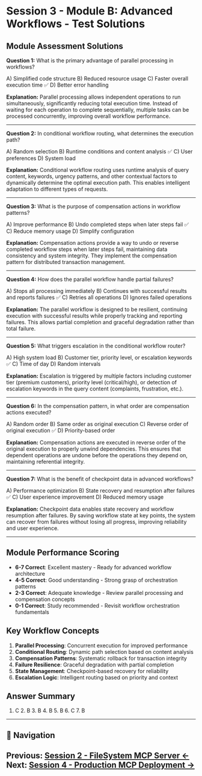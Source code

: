 # Session 3 - Module B: Advanced Workflows - Test Solutions

## Module Assessment Solutions

**Question 1:** What is the primary advantage of parallel processing in workflows?

A) Simplified code structure
B) Reduced resource usage
C) Faster overall execution time ✅
D) Better error handling

**Explanation:** Parallel processing allows independent operations to run simultaneously, significantly reducing total execution time. Instead of waiting for each operation to complete sequentially, multiple tasks can be processed concurrently, improving overall workflow performance.

---

**Question 2:** In conditional workflow routing, what determines the execution path?

A) Random selection
B) Runtime conditions and content analysis ✅
C) User preferences
D) System load

**Explanation:** Conditional workflow routing uses runtime analysis of query content, keywords, urgency patterns, and other contextual factors to dynamically determine the optimal execution path. This enables intelligent adaptation to different types of requests.

---

**Question 3:** What is the purpose of compensation actions in workflow patterns?

A) Improve performance
B) Undo completed steps when later steps fail ✅
C) Reduce memory usage
D) Simplify configuration

**Explanation:** Compensation actions provide a way to undo or reverse completed workflow steps when later steps fail, maintaining data consistency and system integrity. They implement the compensation pattern for distributed transaction management.

---

**Question 4:** How does the parallel workflow handle partial failures?

A) Stops all processing immediately
B) Continues with successful results and reports failures ✅
C) Retries all operations
D) Ignores failed operations

**Explanation:** The parallel workflow is designed to be resilient, continuing execution with successful results while properly tracking and reporting failures. This allows partial completion and graceful degradation rather than total failure.

---

**Question 5:** What triggers escalation in the conditional workflow router?

A) High system load
B) Customer tier, priority level, or escalation keywords ✅
C) Time of day
D) Random intervals

**Explanation:** Escalation is triggered by multiple factors including customer tier (premium customers), priority level (critical/high), or detection of escalation keywords in the query content (complaints, frustration, etc.).

---

**Question 6:** In the compensation pattern, in what order are compensation actions executed?

A) Random order
B) Same order as original execution
C) Reverse order of original execution ✅
D) Priority-based order

**Explanation:** Compensation actions are executed in reverse order of the original execution to properly unwind dependencies. This ensures that dependent operations are undone before the operations they depend on, maintaining referential integrity.

---

**Question 7:** What is the benefit of checkpoint data in advanced workflows?

A) Performance optimization
B) State recovery and resumption after failures ✅
C) User experience improvement
D) Reduced memory usage

**Explanation:** Checkpoint data enables state recovery and workflow resumption after failures. By saving workflow state at key points, the system can recover from failures without losing all progress, improving reliability and user experience.

---

## Module Performance Scoring

- **6-7 Correct**: Excellent mastery - Ready for advanced workflow architecture
- **4-5 Correct**: Good understanding - Strong grasp of orchestration patterns
- **2-3 Correct**: Adequate knowledge - Review parallel processing and compensation concepts
- **0-1 Correct**: Study recommended - Revisit workflow orchestration fundamentals

## Key Workflow Concepts

1. **Parallel Processing**: Concurrent execution for improved performance
2. **Conditional Routing**: Dynamic path selection based on content analysis
3. **Compensation Patterns**: Systematic rollback for transaction integrity
4. **Failure Resilience**: Graceful degradation with partial completion
5. **State Management**: Checkpoint-based recovery for reliability
6. **Escalation Logic**: Intelligent routing based on priority and context

## Answer Summary
1. C  2. B  3. B  4. B  5. B  6. C  7. B
---

## 🧭 Navigation

**Previous:** [Session 2 - FileSystem MCP Server ←](Session2_FileSystem_MCP_Server.md)
**Next:** [Session 4 - Production MCP Deployment →](Session4_Production_MCP_Deployment.md)
---
